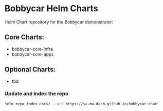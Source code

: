 # Bobbycar Helm Charts

Helm Chart repository for the Bobbycar demonstrator:

## Core Charts:

- bobbycar-core-infra
- bobbycar-core-apps

## Optional Charts:

- tbd

### Update and index the repo

```sh
helm repo index docs/ --url https://sa-mw-dach.github.io/bobbycar-charts
```